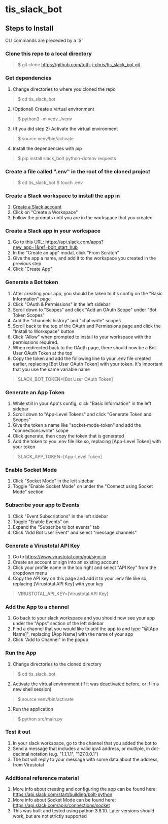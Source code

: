 # tis_slack_bot
## Steps to Install
CLI commands are preceded by a '$'
### Clone this repo to a local directory
> $ git clone https://github.com/toth-j-chris/tis_slack_bot.git
### Get dependencies
1. Change directories to where you cloned the repo
> $ cd tis_slack_bot
2. (Optional) Create a virtual environment
> $ python3 -m venv ./venv
3. (If you did step 2) Activate the virtual environment
> $ source venv/bin/activate
4. Install the dependencies with pip
> $ pip install slack_bolt python-dotenv requests
### Create a file called ".env" in the root of the cloned project
> $ cd tis_slack_bot
> $ touch .env
### Create a Slack workspace to install the app in
1. [Create a Slack account](https://slack.com/signin#/signin)
2. Click on "Create a Workspace"
3. Follow the prompts until you are in the workspace that you created
### Create a Slack app in your workspace
1. Go to this URL: https://api.slack.com/apps?new_app=1&ref=bolt_start_hub
2. In the "Create an app" modal, click "From Scratch"
3. Give the app a name, and add it to the workspace you created in the previous step
4. Click "Create App"
### Generate a Bot token
1. After creating your app, you should be taken to it's config on the "Basic Information" page
2. Click "OAuth & Permissions" in the left sidebar
3. Scroll down to "Scopes" and click "Add an OAuth Scope" under "Bot Token Scopes"
4. Add the "channels:history" and "chat:write" scopes 
5. Scroll back to the top of the OAuth and Permissions page and click the "Install to Workspace" button
6. Click "Allow" when prompted to install to your workspace with the permissions required.
7. When redirected back to the OAuth page, there should now be a Bot User OAuth Token at the top
8. Copy the token and add the following line to your .env file created earlier, replacing [Bot User OAuth Token] with your token. It's important that you use the same variable name
> SLACK_BOT_TOKEN=[Bot User OAuth Token]
### Generate an App Token
1. While still in your App's config, click "Basic Information" in the left sidebar 
2. Scroll down to "App-Level Tokens" and click "Generate Token and Scopes"
3. Give the token a name like "socket-mode-token" and add the "connections:write" scope
4. Click generate, then copy the token that is generated
5. Add the token to you .env file like so, replacing [App-Level Token] with your token
> SLACK_APP_TOKEN=[App-Level Token]
### Enable Socket Mode
1. Click "Socket Mode" in the left sidebar
2. Toggle "Enable Socket Mode" on under the "Connect using Socket Mode" section
### Subscribe your app to Events
1. Click "Event Subscriptions" in the left sidebar
2. Toggle "Enable Events" on
3. Expand the "Subscribe to bot events" tab
4. Click "Add Bot User Event" and select "message.channels"
### Generate a Virustotal API Key
1. Go to https://www.virustotal.com/gui/sign-in
2. Create an account or sign into an existing account
3. Click your profile name in the top right and select "API Key" from the dropdown menu
4. Copy the API key on this page and add it to your .env file like so, replacing [Virustotal API Key] with your key
> VIRUSTOTAL_API_KEY=[Virustotal API Key]
### Add the App to a channel
1. Go back to your slack workspace and you should now see your app under the "Apps" section of the left sidebar
2. Find a channel that you would like to add the app to and type "@[App Name]", replacing [App Name] with the name of your app
3. Click "Add to Channel" in the popup
### Run the App
1. Change directories to the cloned directory
> $ cd tis_slack_bot
2. Activate the virtual environment (if it was deactivated before, or if in a new shell session)
> $ source venv/bin/activate
3. Run the application
> $ python src/main.py
### Test it out
1. In your slack workspace, go to the channel that you added the bot to
2. Send a message that includes a valid ipv4 address, or multiple, in dot-decimal notation (e.g. "1.1.1.1", "127.0.0.1")
3. The bot will reply to your message with some data about the address, from Virustotal
### Additional reference material
1. More info about creating and configuring the app can be found here: https://api.slack.com/start/building/bolt-python
2. More info about Socket Mode can be found here: https://api.slack.com/apis/connections/socket
3. This was built and tested using python 3.8.10. Later versions should work, but are not strictly supported